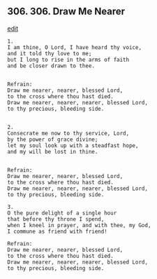 
## 306.  306. Draw Me Nearer
[edit](https://docs.google.com/document/d/17mFOMd6FKwOUSU0VuvUJ3Qg7s4dbtH7H/edit?mode=html)






    1.
    I am thine, O Lord, I have heard thy voice,
    and it told thy love to me;
    but I long to rise in the arms of faith
    and be closer drawn to thee.


    Refrain:
    Draw me nearer, nearer, blessed Lord,
    to the cross where thou hast died.
    Draw me nearer, nearer, nearer, blessed Lord,
    to thy precious, bleeding side.


    2.
    Consecrate me now to thy service, Lord,
    by the power of grace divine;
    let my soul look up with a steadfast hope,
    and my will be lost in thine.


    Refrain:
    Draw me nearer, nearer, blessed Lord,
    to the cross where thou hast died.
    Draw me nearer, nearer, nearer, blessed Lord,
    to thy precious, bleeding side.

    3.
    O the pure delight of a single hour
    that before thy throne I spend,
    when I kneel in prayer, and with thee, my God,
    I commune as friend with friend!

    Refrain:
    Draw me nearer, nearer, blessed Lord,
    to the cross where thou hast died.
    Draw me nearer, nearer, nearer, blessed Lord,
    to thy precious, bleeding side.

